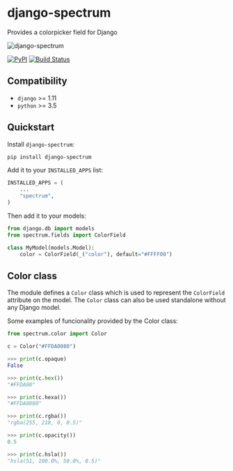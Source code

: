 # django-spectrum
Provides a colorpicker field for Django

![django-spectrum](http://joxi.ru/l2ZPn43iRE3yDr.png)

[![PyPI](https://img.shields.io/pypi/v/django-spectrum.svg)](https://pypi.org/project/django-spectrum/)
[![Build Status](https://travis-ci.com/dldevinc/django-spectrum.svg?branch=master)](https://travis-ci.org/dldevinc/django-spectrum)

## Compatibility
* `django` >= 1.11
* `python` >= 3.5

## Quickstart
Install `django-spectrum`:
```bash
pip install django-spectrum
```

Add it to your `INSTALLED_APPS` list:
```python
INSTALLED_APPS = (
    ...
    "spectrum",
)
```

Then add it to your models:
```python
from django.db import models
from spectrum.fields import ColorField

class MyModel(models.Model):
    color = ColorField(_("color"), default="#FFFF00")
```

## Color class
The module defines a `Color` class which is used to represent the `ColorField` 
attribute on the model. The `Color` class can also be used standalone without 
any Django model.

Some examples of funcionality provided by the Color class:
```python
from spectrum.color import Color

c = Color("#FFDA0080")

>>> print(c.opaque)
False

>>> print(c.hex())
"#FFDA00"

>>> print(c.hexa())
"#FFDA0080"

>>> print(c.rgba())
"rgba(255, 218, 0, 0.5)"

>>> print(c.opacity())
0.5

>>> print(c.hsla())
"hsla(51, 100.0%, 50.0%, 0.5)"
```
